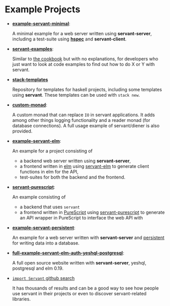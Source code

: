 # Example Projects

- **[example-servant-minimal](https://github.com/haskell-servant/example-servant-minimal)**:

    A minimal example for a web server written using **servant-server**,
    including a test-suite using [**hspec**](http://hspec.github.io/) and
    **servant-client**.

- **[servant-examples](https://github.com/sras/servant-examples)**:

    Similar to [the cookbook](https://docs.servant.dev/en/latest/cookbook/index.html) but
    with no explanations, for developers who just want to look at code examples to find out how to do X or Y
    with servant.

- **[stack-templates](https://github.com/commercialhaskell/stack-templates)**

    Repository for templates for haskell projects, including some templates using
    **servant**. These templates can be used with `stack new`.

- **[custom-monad](https://github.com/themoritz/diener)**:

    A custom monad that can replace `IO` in servant applications. It adds among
    other things logging functionality and a reader monad (for database connections).
    A full usage example of servant/diener is also provided.

- **[example-servant-elm](https://github.com/haskell-servant/example-servant-elm)**:

    An example for a project consisting of

    - a backend web server written using **servant-server**,
    - a frontend written in [elm](http://elm-lang.org/) using
      [servant-elm](https://github.com/mattjbray/servant-elm) to generate client
      functions in elm for the API,
    - test-suites for both the backend and the frontend.

- **[servant-purescript](https://github.com/eskimor/servant-purescript/tree/master/examples/central-counter)**:

    An example consisting of

    - a backend that uses `servant`
    - a frontend written in [PureScript](http://www.purescript.org/) using
      [servant-purescript](https://github.com/eskimor/servant-purescript) to generate
      an API wrapper in PureScript to interface the web API with


- **[example-servant-persistent](https://github.com/haskell-servant/example-servant-persistent)**:

    An example for a web server written with **servant-server** and
    [persistent](https://www.stackage.org/package/persistent) for writing data
    into a database.

- **[full-example-servant-elm-auth-yeshql-postgresql](https://github.com/aRkadeFR/FlashCard)**:

    A full open source website written with **servant-server**, yeshql, postgresql and elm 0.19.


- [`import Servant` github search](https://github.com/search?q=%22import+Servant%22+language%3AHaskell&type=Code)

    It has thousands of results and can be a good way to see how people use servant in their projects or even to discover
    servant-related libraries.
